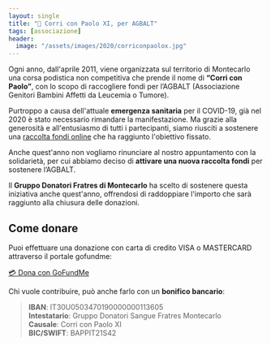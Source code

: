 ```yaml
---
layout: single
title: "🏃 Corri con Paolo XI, per AGBALT"
tags: [associazione]
header:
  image: "/assets/images/2020/corriconpaolox.jpg"
---
```


Ogni anno, dall'aprile 2011, viene organizzata sul territorio di Montecarlo una
corsa podistica non competitiva che prende il nome di **“Corri con Paolo”**, con
lo scopo di raccogliere fondi per l’AGBALT (Associazione Genitori Bambini
Affetti da Leucemia o Tumore).

Purtroppo a causa dell'attuale **emergenza sanitaria** per il COVID-19, già nel
2020 è stato necessario rimandare la manifestazione. Ma grazie alla generosità e
all'entusiasmo di tutti i partecipanti, siamo riusciti a sostenere una [raccolta
fondi online](/2020/04/04/corri-con-paolo-x.html) che ha raggiunto l'obiettivo
fissato.

Anche quest'anno non vogliamo rinunciare al nostro appuntamento con la
solidarietà, per cui abbiamo deciso di **attivare una nuova raccolta fondi** per
sostenere l’AGBALT.

Il **Gruppo Donatori Fratres di Montecarlo** ha scelto di sostenere questa
iniziativa anche quest'anno, offrendosi di raddoppiare l'importo che sarà
raggiunto alla chiusura delle donazioni.

## Come donare

Puoi effettuare una donazione con carta di credito VISA o MASTERCARD attraverso il portale gofundme:

[💳 Dona con GoFundMe]()

Chi vuole contribuire, può anche farlo con un **bonifico bancario**:

> **IBAN**: IT30U0503470190000000113605<br/>
> **Intestatario**: Gruppo Donatori Sangue Fratres Montecarlo<br/>
> **Causale**: Corri con Paolo XI<br/>
> **BIC/SWIFT**: BAPPIT21S42
